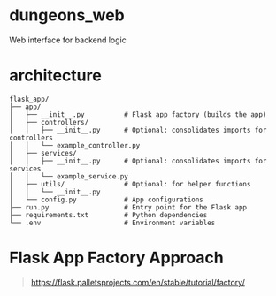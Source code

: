 # dungeons_web
Web interface for backend logic

# architecture
```
flask_app/
├── app/
│   ├── __init__.py          # Flask app factory (builds the app)
│   ├── controllers/
│   │   ├── __init__.py      # Optional: consolidates imports for controllers
│   │   └── example_controller.py
│   ├── services/
│   │   ├── __init__.py      # Optional: consolidates imports for services
│   │   └── example_service.py
│   ├── utils/               # Optional: for helper functions
│   │   └── __init__.py
│   └── config.py            # App configurations
├── run.py                   # Entry point for the Flask app
├── requirements.txt         # Python dependencies
└── .env                     # Environment variables
```

# Flask App Factory Approach
> https://flask.palletsprojects.com/en/stable/tutorial/factory/